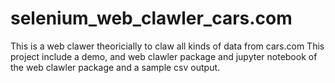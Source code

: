 # selenium_web_clawler_cars.com
This is a web clawer theoricially to claw all kinds of data from cars.com
This project include a demo, and web clawler package and jupyter notebook of the web clawler package and a sample csv output.
